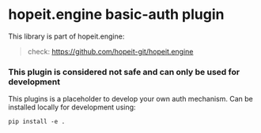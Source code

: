 # hopeit.engine basic-auth plugin


This library is part of hopeit.engine:

> check: https://github.com/hopeit-git/hopeit.engine


### This plugin is considered not safe and can only be used for development

This plugins is a placeholder to develop your own auth mechanism.
Can be installed locally for development using:

```
pip install -e .
```
